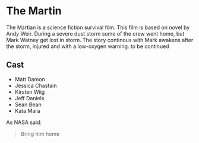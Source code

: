 # The Martin
The Martian is a science fiction survival film. This film is based on novel by Andy Weir. During a severe dust storm some of the crew went home, but Mark Watney get lost in storm.
The story continous with Mark awakens after the storm, injured and with a low-oxygen warning.
to be continued

## Cast
* Matt Damon
* Jessica Chastain
* Kirsten Wiig
* Jeff Daniels
* Sean Bean
* Kata Mara

As NASA said:

> Bring him home